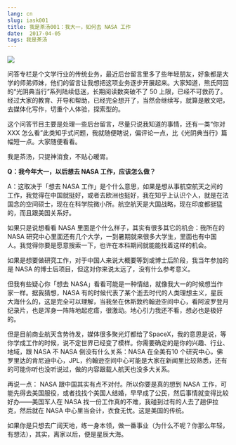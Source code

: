 ```yaml
---
lang: cn
slug: iask001
title: 我是茶汤001：我大一，如何去 NASA 工作
date:  2017-04-05
tags: 我是茶汤
---
```

<!-- more -->
![](http://oouh9u8nz.bkt.gdipper.com//iask001.jpg)

问答专栏是个文学行业的传统业务，最近后台留言里多了些年轻朋友，好象都是大学的师弟师妹，他们的留言让我想把这项业务逐步开展起来。大家知道，熊氏阿回的“光阴典当行”系列陆续低迷，长期阅读数突破不了 50 上限，已经不可救药了。经过大家的教育、开导和帮助，已经完全想开了，当然会继续写，就算是散文吧，去媒体化写作，切重个人体验，探索型的。

这个问答节目主要是处理一些后台留言，尽量只说我知道的事情，还有一类“你对 XXX 怎么看”此类知乎式问题，我就随便瞎说，偏评论一点，比《光阴典当行》篇幅短一点。大家随便看看。

我是茶汤，只提神消食，不贴心暖胃。

__Q：我今年大一，以后想去 NASA 工作，应该怎么做？__

A：这取决于「想去 NASA 工作」是个什么意思，如果是想从事航空航天之间的工作，我觉得在中国就挺好，或者去欧洲也挺好，我在知乎上认识个人，就是在法国念的空间硕士，现在在科学院微小所。航空航天是大国战略，现在印度都挺猛的，而且跟美国关系好。

如果只是说想看看 NASA 里面是个什么样子，其实有很多其它的机会：我所在的 NASA 研究中心里面还有几个大学，一到暑期就来很多大学生，里面也有中国人。我觉得你要是愿意搜索一下，也许在本科期间就能能找着这样的机会。

如果是想要做研究工作，对于中国人来说大概要等到或博士后阶段，我当年参加的是 NASA 的博士后项目，但这对你来说太远了，没有什么参考意义。

但我有些疑心你「想去 NASA」看看可能是一种情结，就像我大一的时候想当作家一样。据我猜想，NASA 有的时候代表了某个逝去时代的人类理想主义，星辰大海什么的，这是完全可以理解，当我坐在休斯敦约翰逊空间中心，看阿波罗登月纪录片，也是浑身一阵阵地起疙瘩，很激动。地心引力我还不看，想必也是极好的。

但是目前商业航天含势待发，媒体很多聚光灯都给了SpaceX，我的意思是说，等你学成工作的时候，说不定世界已经变了模样。你需要确定的是你的兴趣、行业、地域，跟 NASA 不 NASA 倒没有什么关系：NASA 在全美有10 个研究中心，佛罗里达的肯尼迪中心，JPL，约翰逊空间中心可能是大家在新闻里比较熟悉，还有的可能你听也没听说过，做的内容跟载人航天也没多大关系。

再说一点： NASA 跟中国其实有点不对付。所以你要是真的想到 NASA 工作，可能先得去美国服役，或者找找个美国人结婚，早早成了公民，然后事情就变得比较好办——美国军人在 NASA 找一份工作真的不难，我碰到过有的人去了趟伊拉克，然后就在 NASA 中心里当会计，衣食无忧。这是美国的传统。

如果你是只想去广阔天地，练一身本领，做一番事业（为什么不呢？你那么年轻，有想法），其实，离家以后，便是星辰大海。